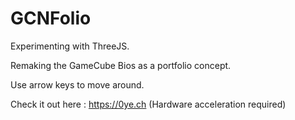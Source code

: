 # GCNFolio

Experimenting with ThreeJS.

Remaking the GameCube Bios as a portfolio concept.

Use arrow keys to move around.

Check it out here : https://0ye.ch (Hardware acceleration required)
